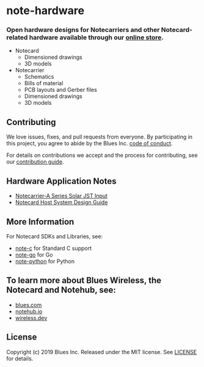# note-hardware

### Open hardware designs for Notecarriers and other Notecard-related hardware available through our [online store](https://shop.blues.io).

- Notecard
  - Dimensioned drawings
  - 3D models
- Notecarrier
  - Schematics
  - Bills of material
  - PCB layouts and Gerber files
  - Dimensioned drawings
  - 3D models

## Contributing

We love issues, fixes, and pull requests from everyone. By participating in this
project, you agree to abide by the Blues Inc.
[code of conduct](CODE_OF_CONDUCT.md).

For details on contributions we accept and the process for contributing, see our
[contribution guide](CONTRIBUTING.md).

## Hardware Application Notes

* [Notecarrier-A Series Solar JST Input](https://dev.blues.io/hardware/application-notes/notecarrier-a-series-solar-jst-input)
* [Notecard Host System Design Guide](https://dev.blues.io/hardware/application-notes/notecard-host-system-design-guide)
## More Information

For Notecard SDKs and Libraries, see:

* [note-c](note-c) for Standard C support
* [note-go](note-go) for Go
* [note-python](note-python) for Python

## To learn more about Blues Wireless, the Notecard and Notehub, see:

* [blues.com](https://blues.io)
* [notehub.io][Notehub]
* [wireless.dev](https://wireless.dev)

## License

Copyright (c) 2019 Blues Inc. Released under the MIT license. See
[LICENSE](LICENSE) for details.

[blues]: https://blues.com
[notehub]: https://notehub.io
[note-c]: https://github.com/blues/note-c
[note-go]: https://github.com/blues/note-go
[note-python]: https://github.com/blues/note-python
[archive]: https://github.com/blues/note-arduino/archive/master.zip
[code of conduct]: https://blues.github.io/opensource/code-of-conduct
[Notehub]: https://notehub.io
